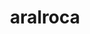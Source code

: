 ---
title: aralroca
github: https://github.com/aralroca
mode: light
transition: 3s
archetype:
- Minimalistic
---